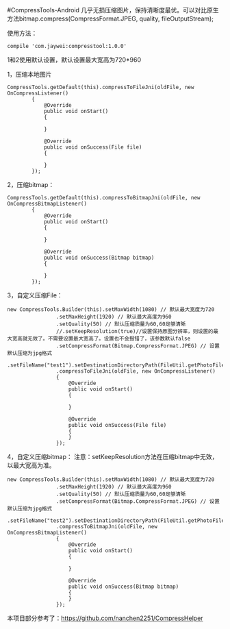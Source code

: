 #CompressTools-Android
几乎无损压缩图片，保持清晰度最优。可以对比原生方法bitmap.compress(CompressFormat.JPEG, quality, fileOutputStream);

使用方法：

    compile 'com.jaywei:compresstool:1.0.0'


1和2使用默认设置，默认设置最大宽高为720*960

1，压缩本地图片

    CompressTools.getDefault(this).compressToFileJni(oldFile, new OnCompressListener()
    		{
    			@Override
    			public void onStart()
    			{

    			}

    			@Override
    			public void onSuccess(File file)
    			{

    			}
    		});

2，压缩bitmap：

    CompressTools.getDefault(this).compressToBitmapJni(oldFile, new OnCompressBitmapListener()
    		{
    			@Override
    			public void onStart()
    			{

    			}

    			@Override
    			public void onSuccess(Bitmap bitmap)
    			{

    			}
    		});

3，自定义压缩File：

    new CompressTools.Builder(this).setMaxWidth(1080) // 默认最大宽度为720
    				.setMaxHeight(1920) // 默认最大高度为960
    				.setQuality(50) // 默认压缩质量为60,60足够清晰
    				//.setKeepResolution(true)//设置保持原图分辨率，则设置的最大宽高就无效了。不需要设置最大宽高了。设置也不会报错了，该参数默认false
    				.setCompressFormat(Bitmap.CompressFormat.JPEG) // 设置默认压缩为jpg格式
    				.setFileName("test1").setDestinationDirectoryPath(FileUtil.getPhotoFileDir().getAbsolutePath()).build()
    				.compressToFileJni(oldFile, new OnCompressListener()
    				{
    					@Override
    					public void onStart()
    					{

    					}

    					@Override
    					public void onSuccess(File file)
    					{
    					}
    				});

4，自定义压缩bitmap：
    注意：setKeepResolution方法在压缩bitmap中无效，以最大宽高为准。

    new CompressTools.Builder(this).setMaxWidth(1080) // 默认最大宽度为720
    				.setMaxHeight(1920) // 默认最大高度为960
    				.setQuality(50) // 默认压缩质量为60,60足够清晰
    				.setCompressFormat(Bitmap.CompressFormat.JPEG) // 设置默认压缩为jpg格式
    				.setFileName("test2").setDestinationDirectoryPath(FileUtil.getPhotoFileDir().getAbsolutePath()).build()
    				.compressToBitmapJni(oldFile, new OnCompressBitmapListener()
    				{
    					@Override
    					public void onStart()
    					{

    					}

    					@Override
    					public void onSuccess(Bitmap bitmap)
    					{
    					}
    				});

本项目部分参考了：https://github.com/nanchen2251/CompressHelper

